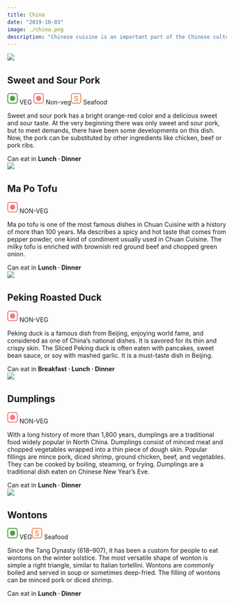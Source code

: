 ```yaml
---
title: China
date: "2019-10-03"
image: ./china.png
description: "Chinese cuisine is an important part of the Chinese culture, which includes cuisine originating from the diverse regions of China, as well as from Chinese people in other parts of the world. Because of the Chinese diaspora and historical power of the country, Chinese cuisine has influenced many other cuisines in Asia, with modifications made to cater to local palates. Here's what you must try..."
---
```

<!-- Sweet and Sour Pork  -->
  <article class="article-wrap">
    <div class="img-box">
      <img src="/sweet-and-sour-pork.png" class="country-img"/>
    </div>
    <div class="list-txt">
      <div class="txt-desc">
        <h2>Sweet and Sour Pork</h2>
        <div class="food-type">
          <span class="veg"><img src="/veg.svg" /> VEG</span> <span class="n-veg"><img src="/non-veg.svg" /> Non-veg</span><span class="seafood"><img src="/seafood.svg" /> Seafood</span>
        </div>
        <p>Sweet and sour pork has a bright orange-red color and a delicious sweet and sour taste. At the very beginning there was only sweet and sour pork, but to meet demands, there have been some developments on this dish. Now, the pork can be substituted by other ingredients like chicken, beef or pork ribs.</p>
      </div>
      <div class="tags">
        <span>Can eat in <strong>Lunch · Dinner</strong></span>
      </div>
    </div>
  </article>

  <!-- Ma Po Tofu -->
  <article class="article-wrap">
    <div class="img-box">
      <img src="/mapo-tofu.png" class="country-img"/>
    </div>
    <div class="list-txt">
      <div class="txt-desc">
        <h2>Ma Po Tofu</h2>
        <div class="food-type">
          <span class="n-veg"><img src="/non-veg.svg" /> NON-VEG</span>
        </div>
        <p>Ma po tofu is one of the most famous dishes in Chuan Cuisine with a history of more than 100 years. Ma describes a spicy and hot taste that comes from pepper powder, one kind of condiment usually used in Chuan Cuisine. The milky tofu is enriched with brownish red ground beef and chopped green onion.</p>
      </div>
      <div class="tags">
        <span>Can eat in <strong>Lunch · Dinner</strong></span>
      </div>
    </div>
  </article>

  <!-- Peking Roasted Duck -->
  <article class="article-wrap">
    <div class="img-box">
      <img src="/peking-roasted-duck.png" class="country-img"/>
    </div>
    <div class="list-txt">
      <div class="txt-desc">
        <h2>Peking Roasted Duck</h2>
        <div class="food-type">
          <span class="n-veg"><img src="/non-veg.svg" /> NON-VEG</span>
        </div>
        <p>Peking duck is a famous dish from Beijing, enjoying world fame, and considered as one of China’s national dishes. It is savored for its thin and crispy skin. The Sliced Peking duck is often eaten with pancakes, sweet bean sauce, or soy with mashed garlic. It is a must-taste dish in Beijing.</p>
      </div>
      <div class="tags">
        <span>Can eat in <strong>Breakfast · Lunch · Dinner</strong></span>
      </div>
    </div>
  </article>

  <!-- Dumplings -->
  <article class="article-wrap">
    <div class="img-box">
      <img src="/dumpling.png" class="country-img"/>
    </div>
    <div class="list-txt">
      <div class="txt-desc">
        <h2>Dumplings</h2>
        <div class="food-type">
          <span class="n-veg"><img src="/non-veg.svg" /> NON-VEG</span>
        </div>
        <p>With a long history of more than 1,800 years, dumplings are a traditional food widely popular in North China. Dumplings consist of minced meat and chopped vegetables wrapped into a thin piece of dough skin. Popular fillings are mince pork, diced shrimp, ground chicken, beef, and vegetables. They can be cooked by boiling, steaming, or frying. Dumplings are a traditional dish eaten on Chinese New Year’s Eve.</p>
      </div>
      <div class="tags">
        <span>Can eat in <strong>Lunch · Dinner</strong></span>
      </div>
    </div>
  </article>

  <!-- Wontons -->
  <article class="article-wrap">
    <div class="img-box">
      <img src="/wonton.png" class="country-img"/>
    </div>
    <div class="list-txt">
      <div class="txt-desc">
        <h2>Wontons</h2>
        <div class="food-type">
          <span class="veg"><img src="/veg.svg" /> VEG</span><span class="seafood"><img src="/seafood.svg" /> Seafood</span>
        </div>
        <p>Since the Tang Dynasty (618–907), it has been a custom for people to eat wontons on the winter solstice. The most versatile shape of wonton is simple a right triangle, similar to Italian tortellini. Wontons are commonly boiled and served in soup or sometimes deep-fried. The filling of wontons can be minced pork or diced shrimp.</p>
      </div>
      <div class="tags">
        <span>Can eat in <strong>Lunch · Dinner</strong></span>
      </div>
    </div>
  </article>
